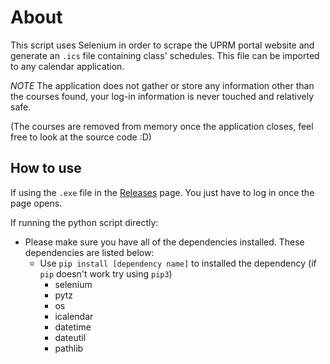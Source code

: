 # About
This script uses Selenium in order to scrape the UPRM portal website and generate an `.ics` file containing class' schedules. This file can be imported to any calendar application. 

*NOTE*
The application does not gather or store any information other than the courses found, your log-in information is never touched and relatively safe.

(The courses are removed from memory once the application closes, feel free to look at the source code :D)

## How to use
If using the `.exe` file in the [Releases](https://github.com/panchi64/add-schedule-to-calendar/releases) page. You just have to log in once the page opens.

If running the python script directly:
- Please make sure you have all of the dependencies installed. These dependencies are listed below:
  - Use `pip install [dependency name]` to installed the dependency (if `pip` doesn't work try using `pip3`)
    - selenium
    - pytz
    - os
    - icalendar
    - datetime
    - dateutil
    - pathlib

